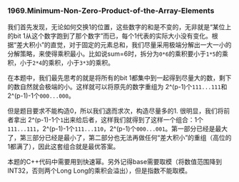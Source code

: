 ### 1969.Minimum-Non-Zero-Product-of-the-Array-Elements

我们首先发现，无论如何交换1的位置，这些数字的和是不变的，无非就是“某位上的bit 1从这个数字跑到了那个数字”而已，每个1代表的实际大小没有变化。根据“差大积小”的直觉，对于固定的元素总和，我们尽量采用极端分解出一大一小的分解策略，来使得乘积最小。比如说sum=6时，拆分为```0*6```的乘积要小于```1*5```的乘积，小于```2*4```的乘积，小于```3*3```的乘积。

在本题中，我们最先思考的就是将所有的bit 1都集中到一起得到尽量大的数，剩下的数自然就会极端的小。这样就可以将原先的数字重组为 2^(p-1)个```111...111```和 2^(p-1)-1个```000...000```。

但是题目要求不能构造0，所以我们退而求次，构造尽量多的1. 很明显，我们将前者拿出 2^(p-1)-1个```1```出来给后者，这样我们就得到了这样一个组合：1个```111...111```，2^(p-1)-1个```111...110```，2^(p-1)个```000...001```。第一部分已经是最大了，第三部分已经是最小了，第二部分也无法再做任何“差大积小”的重组（高位的1都满了），因此这套组合就是最优答案。

本题的C++代码中需要用到快速幂。另外记得base需要取模（将数值范围降到INT32，否则两个Long Long的乘积会溢出），但是指数不能取模。
